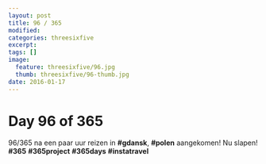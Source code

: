 ```yaml
---
layout: post
title: 96 / 365
modified:
categories: threesixfive
excerpt:
tags: []
image:
  feature: threesixfive/96.jpg
  thumb: threesixfive/96-thumb.jpg
date: 2016-01-17
---
```


# Day 96 of 365

96/365 na een paar uur reizen in **\#gdansk**, **\#polen** aangekomen! Nu slapen! **\#365** **\#365project** **\#365days** **\#instatravel**
